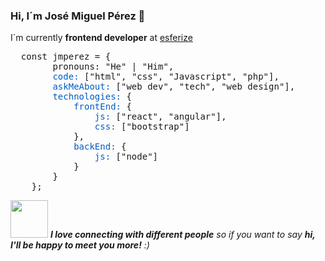 <html lang="en">
<head></head>
<body>
<h3>Hi, I´m José Miguel Pérez 👋</h3>
<p>I´m currently <strong>frontend developer</strong> at <a href="https://www.esferize.com/en/" target="blank">esferize</a></p>
<pre>
  const jmperez = {
        <span class="pl-k">pronouns:</span> "He" | "Him",
        <span style="color:#005cc5">code:</span> ["html", "css", "Javascript", "php"],
        <span style="color:#005cc5">askMeAbout:</span> ["web dev", "tech", "web design"],
        <span style="color:#005cc5">technologies:</span> {
            <span style="color:#005cc5">frontEnd:</span> {
                <span style="color:#005cc5">js:</span> ["react", "angular"],
                <span style="color:#005cc5">css:</span> ["bootstrap"]
            },
            <span style="color:#005cc5">backEnd:</span> {
                <span style="color:#005cc5">js:</span> ["node"]
            }
        }
    };
</pre>
  <p><a target="_blank" rel="noopener noreferrer" href="https://camo.githubusercontent.com/6ba7b982e69849c28d40e15131d5557cd65455a6/68747470733a2f2f6d656469612e67697068792e636f6d2f6d656469612f4c6e516a7057614f4e386e68723231764e572f67697068792e676966"><img src="https://camo.githubusercontent.com/6ba7b982e69849c28d40e15131d5557cd65455a6/68747470733a2f2f6d656469612e67697068792e636f6d2f6d656469612f4c6e516a7057614f4e386e68723231764e572f67697068792e676966" width="60" data-canonical-src="https://media.giphy.com/media/LnQjpWaON8nhr21vNW/giphy.gif" style="max-width:100%;"></a> <em><b>I love connecting with different people</b> so if you want to say <b>hi, I'll be happy to meet you more!</b> :)</em></p>
</body>
</html>
